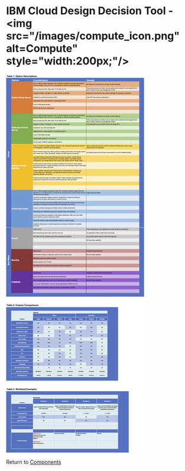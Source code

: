 # IBM Cloud Design Decision Tool - <img src="/images/compute_icon.png" alt=Compute" style="width:200px;"/>

![Options](/images/compute.png)

Return to [Components](README.md)
